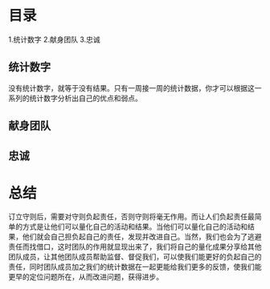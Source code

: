 # 目录
1.统计数字
2.献身团队
3.忠诚

## 统计数字
没有统计数字，就等于没有结果。只有一周接一周的统计数据，你才可以根据这一系列的统计数字分析出自己的优点和弱点。

## 献身团队
## 忠诚

# 总结
订立守则后，需要对守则负起责任，否则守则将毫无作用。而让人们负起责任最简单的方式是让他们可以量化自己的活动和结果。当他们可以量化自己的活动和结果，他们就会自己担负起自己的责任，发现并改进自己。当然，我们也会为了逃避责任而找借口，这时团队的作用就显现出来了，我们将自己的量化成果分享给其他团队成员，让其他团队成员帮助监督、督促我们，可以使我们能更好的负起自己的责任，同时团队成员加之我们的统计数据在一起更能给我们更多的反馈，使我们能更早的定位问题所在，从而改进问题，获得进步。
